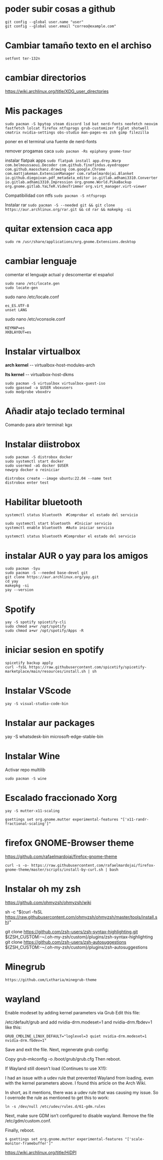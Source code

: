 # poder subir cosas a github
    git config --global user.name "user"
    git config --global user.email "correo@example.com"

# Cambiar tamaño texto en el archiso

    setfont ter-132n

# cambiar directorios 

https://wiki.archlinux.org/title/XDG_user_directories

# Mis packages

``sudo pacman -S bpytop steam discord lsd bat nerd-fonts neofetch neovim fastfetch lolcat firefox ntfsprogs grub-customizer figlet shotwell cmatrix nvidia-settings obs-studio man-pages-es zsh gimp filezilla``

poner en el terminal una fuente de nerd-fonts

remover progamas caca
``sudo pacman -Rs epiphany gnome-tour``

instalar flatpak apps
``sudo flatpak install app.drey.Warp com.belmoussaoui.Decoder com.github.finefindus.eyedropper com.github.maoschanz.drawing com.google.Chrome com.mattjakeman.ExtensionManager com.rafaelmardojai.Blanket io.github.diegoivan.pdf_metadata_editor io.gitlab.adhami3310.Converter io.gitlab.adhami3310.Impression org.gnome.World.PikaBackup org.gnome.gitlab.YaLTeR.VideoTrimmer org.virt_manager.virt-viewer`` 

Compatibilidad con ntfs
``sudo pacman -S ntfsprogs``

Instalar rar
``sudo pacman -S --needed git && git clone https://aur.archlinux.org/rar.git && cd rar && makepkg -si``

# quitar extension caca app

``sudo rm /usr/share/applications/org.gnome.Extensions.desktop``

# cambiar lenguaje

comentar el lenguaje actual y descomentar el español

	sudo nano /etc/locate.gen
	sudo locate-gen
sudo nano /etc/locale.conf

    es_ES.UTF-8
    unset LANG

sudo nano /etc/vconsole.conf

    KEYMAP=es
    XKBLAYOUT=es

# Instalar virtualbox
**arch kernel** -- virtualbox-host-modules-arch

**lts kernel** -- virtualbox-host-dkms

    sudo pacman -S virtualbox virtualbox-guest-iso
    sudo gpasswd -a $USER vboxusers
    sudo modprobe vboxdrv

# Añadir atajo teclado terminal
Comando para abrir terminal: kgx

# Instalar diistrobox
    sudo pacman -S distrobox docker
    sudo systemctl start docker
    sudo usermod -aG docker $USER
    newgrp docker o reiniciar
    
    distrobox create --image ubuntu:22.04 --name test
    distrobox enter test

# Habilitar bluetooth
    systemctl status bluetooth  #Comprobar el estado del servicio

    sudo systemctl start bluetooth  #Iniciar servicio
    systemctl enable bluetooth  #Auto iniciar servicio

    systemctl status bluetooth #Comprobar el estado del servicio

# instalar AUR o yay para los amigos
    sudo pacman -Syu
    sudo pacman -S --needed base-devel git
    git clone https://aur.archlinux.org/yay.git
    cd yay
    makepkg -si
    yay --version

# Spotify
    yay -S spotify spicetify-cli
    sudo chmod a+wr /opt/spotify
    sudo chmod a+wr /opt/spotify/Apps -R

# iniciar sesion en spotify
    spicetify backup apply
    curl -fsSL https://raw.githubusercontent.com/spicetify/spicetify-marketplace/main/resources/install.sh | sh

# Instalar VScode
    yay -S visual-studio-code-bin

# Instalar aur packages
yay -S whatsdesk-bin microsoft-edge-stable-bin

# Instalar Wine
Activar repo multilib

    sudo pacman -S wine

# Escalado fraccionado Xorg
    yay -S mutter-x11-scaling

    gsettings set org.gnome.mutter experimental-features "['x11-randr-fractional-scaling']"

# firefox GNOME-Browser theme
https://github.com/rafaelmardojai/firefox-gnome-theme

    curl -s -o- https://raw.githubusercontent.com/rafaelmardojai/firefox-gnome-theme/master/scripts/install-by-curl.sh | bash

# Instalar oh my zsh
https://github.com/ohmyzsh/ohmyzsh/wiki

sh -c "$(curl -fsSL https://raw.githubusercontent.com/ohmyzsh/ohmyzsh/master/tools/install.sh)"

git clone https://github.com/zsh-users/zsh-syntax-highlighting.git ${ZSH_CUSTOM:-~/.oh-my-zsh/custom}/plugins/zsh-syntax-highlighting
git clone https://github.com/zsh-users/zsh-autosuggestions ${ZSH_CUSTOM:-~/.oh-my-zsh/custom}/plugins/zsh-autosuggestions

# Minegrub

    https://github.com/Lxtharia/minegrub-theme
# wayland
Enable modeset by adding kernel parameters via Grub
Edit this file:

/etc/default/grub
and add nvidia-drm.modeset=1 and nvidia-drm.fbdev=1 like this:

	GRUB_CMDLINE_LINUX_DEFAULT="loglevel=3 quiet nvidia-drm.modeset=1 nvidia-drm.fbdev=1"
Save and exit the file. Next, regenerate grub config:

Copy
grub-mkconfig -o /boot/grub/grub.cfg
Then reboot.


If Wayland still doesn’t load (Continues to use X11):

I had an issue with a udev rule that prevented Wayland from loading, even with the kernel parameters above. I found this article on the Arch Wiki.

In short, as it mentions, there was a udev rule that was causing my issue. So I overrode the rule as mentioned to get this to work:

	ln -s /dev/null /etc/udev/rules.d/61-gdm.rules
Next, make sure GDM isn’t configured to disable wayland. Remove the file /etc/gdm/custom.conf.

Finally, reboot.

	$ gsettings set org.gnome.mutter experimental-features "['scale-monitor-framebuffer']"

https://wiki.archlinux.org/title/HiDPI
